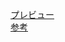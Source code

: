 [プレビュー](http://tenshipure.github.io/Markup/04-sandbox/06-html5-input/index.html)  
[参考](http://liginc.co.jp/designer/archives/6260)
